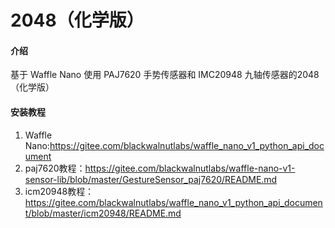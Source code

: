 # 2048（化学版）

#### 介绍
基于 Waffle Nano 使用 PAJ7620 手势传感器和 IMC20948 九轴传感器的2048（化学版）




#### 安装教程

1.  Waffle Nano:https://gitee.com/blackwalnutlabs/waffle_nano_v1_python_api_document
2.  paj7620教程：https://gitee.com/blackwalnutlabs/waffle-nano-v1-sensor-lib/blob/master/GestureSensor_paj7620/README.md
3.  icm20948教程：https://gitee.com/blackwalnutlabs/waffle_nano_v1_python_api_document/blob/master/icm20948/README.md
